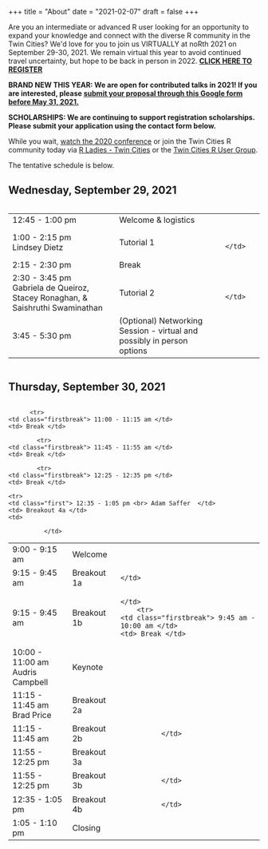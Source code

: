 +++
title = "About"
date = "2021-02-07"
draft = false
+++

Are you an intermediate or advanced R user looking for an opportunity to expand your knowledge and connect with the diverse R community in the Twin Cities? We'd love for you to join us VIRTUALLY at noRth 2021 on September 29-30, 2021. We remain virtual this year to avoid continued travel uncertainty, but hope to be back in person in 2022. <a href="https://learning.umn.edu/portal/events/reg/participantTypeSelection.do?method=load&entityId=27365133"> **CLICK HERE TO REGISTER** </a> 

**BRAND NEW THIS YEAR: We are open for contributed talks in 2021! If you are interested, please <a href="https://docs.google.com/forms/d/1Xj7rtbvf_XapQYNNIXroS-Ek3-O3y7zx1aZUXQ-nfd0/edit?ts=60560b32&gxids=7628"> submit your proposal through this Google form before May 31, 2021.</a>** 

**SCHOLARSHIPS: We are continuing to support registration scholarships. Please submit your application using the contact form below.**


While you wait, <a href = "https://www.youtube.com/playlist?list=PL7aOYMht_9VVUFWU5c7HSI3cEg8jG4o_g" target="_blank"> watch the 2020 conference</a> or join the Twin Cities R community today via <a href="https://www.meetup.com/rladies-tc/">R Ladies - Twin Cities</a> or the <a href="https://www.meetup.com/twincitiesrug/"> Twin Cities R User Group</a>.

The tentative schedule is below.

## Wednesday, September 29, 2021
<div style="overflow-x:auto;">
<table class="table">
  <tr>
    <td class="first"> 12:45 - 1:00 pm </td>
    <td> Welcome & logistics </td>
  </tr>
    <tr>
    <td class="first"> 1:00 - 2:15 pm <br> Lindsey Dietz </td>
    <td> Tutorial 1 </td>
     <td> 
        
              </td>
  </tr>
  <tr>
    <td class="firstbreak"> 2:15 - 2:30 pm </td>
    <td> Break </td>
  </tr>
  <tr>
    <td class="first"> 2:30 - 3:45 pm <br> Gabriela de Queiroz, Stacey Ronaghan, & Saishruthi Swaminathan </td>
    <td> Tutorial 2 </td>
            <td> 
              
              </td>

  </tr>
    </tr>
    <tr>
    <td class="firstbreak"> 3:45 - 5:30 pm </td>
    <td> (Optional) Networking Session - virtual and possibly in person options </td>
  </tr>
</table>
</div>

## Thursday, September 30, 2021

<div style="overflow-x:auto;">
<table class="table">
  <tr>
    <td class="first"> 9:00 - 9:15 am </td>
    <td> Welcome </td>
  </tr>
    <tr>
    <td class="first"> 9:15 - 9:45 am <br>  </td>
    <td> Breakout 1a </td>
    <td> 
    
    </td>
  </tr>
  <tr>
    <td class="first"> 9:15 - 9:45 am <br> </td>
    <td> Breakout 1b </td> <td> 
    
    </td>
        <tr>
    <td class="firstbreak"> 9:45 am - 10:00 am </td>
    <td> Break </td>
  </tr>

  </tr>
  <tr>
    <td class="first"> 10:00 - 11:00 am <br> Audris Campbell </td>
    <td> Keynote </td>
    <td> 
    
</td>
  </tr>
  
          <tr>
    <td class="firstbreak"> 11:00 - 11:15 am </td>
    <td> Break </td>
  </tr>

  <tr>
    <td class="first"> 11:15 - 11:45 am <br> Brad Price </td>
    <td> Breakout 2a </td>
    <td> 
    
</td>
  </tr>
  <tr>
    <td class="first"> 11:15 - 11:45 am <br>  </td>
    <td> Breakout 2b </td>
        <td> 
        
              </td>
  </tr>
  
            <tr>
    <td class="firstbreak"> 11:45 - 11:55 am </td>
    <td> Break </td>
  </tr>
  
  <tr>
    <td class="first"> 11:55 - 12:25 pm <br>  </td>
    <td> Breakout 3a </td>
    <td> 
    
</td>
  </tr>
  <tr>
    <td class="first"> 11:55 - 12:25 pm <br>  </td>
    <td> Breakout 3b </td>
        <td> 
        
              </td>
  </tr>
  
            <tr>
    <td class="firstbreak"> 12:25 - 12:35 pm </td>
    <td> Break </td>
  </tr>

    <tr>
    <td class="first"> 12:35 - 1:05 pm <br> Adam Saffer  </td>
    <td> Breakout 4a </td>
    <td> 
      
              </td>
  </tr>
      <tr>
    <td class="first"> 12:35 - 1:05 pm <br>  </td>
    <td> Breakout 4b </td>
        <td> 
        
              </td>
  </tr>
  <tr>
    <td class="firstbreak"> 1:05 - 1:10 pm </td>
    <td> Closing </td>
</table>
</div>
